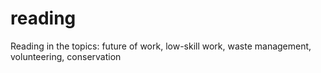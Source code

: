 # reading
Reading in the topics: future of work, low-skill work, waste management, volunteering, conservation
